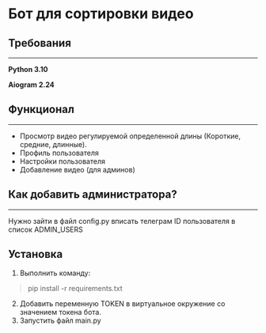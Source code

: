 # Бот для сортировки видео

## Требования

---

__Python 3.10__

__Aiogram 2.24__

## Функционал

---

- Просмотр видео регулируемой определенной длины (Короткие, средние, длинные).
- Профиль пользователя
- Настройки пользователя
- Добавление видео (для админов)

## Как добавить администратора?

---
Нужно зайти в файл config.py вписать телеграм ID пользователя в список ADMIN_USERS

## Установка

1. Выполнить команду:
>pip install -r requirements.txt
2. Добавить переменную TOKEN в виртуальное окружение со значением токена бота.
3. Запустить файл main.py
